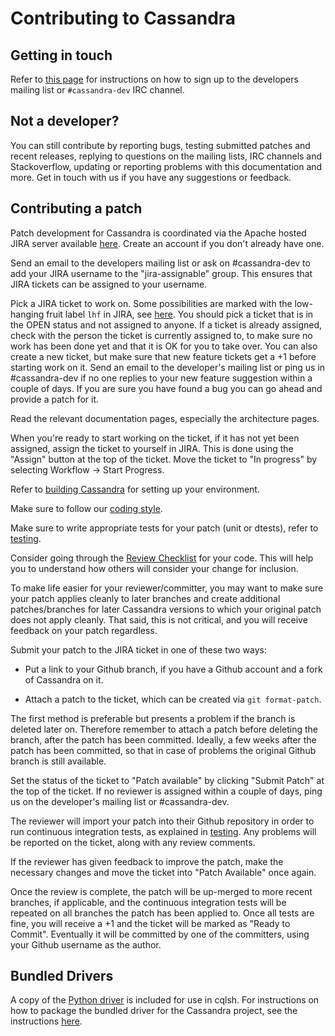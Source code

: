 # Contributing to Cassandra

## Getting in touch

Refer to [this page](../getting_started/contact_us.md) for instructions on how to sign up to the developers mailing list or `#cassandra-dev` IRC channel.

## Not a developer?

You can still contribute by reporting bugs, testing submitted patches and recent releases, replying to questions on the mailing lists, IRC channels and Stackoverflow, updating or reporting problems with this documentation and more. Get in touch with us if you have any suggestions or feedback.

## Contributing a patch

Patch development for Cassandra is coordinated via the Apache hosted JIRA server available [here](https://issues.apache.org/jira/browse/CASSANDRA/?selectedTab=com.atlassian.jira.jira-projects-plugin:summary-panel). Create an account if you don't already have one.

Send an email to the developers mailing list or ask on #cassandra-dev to add your JIRA username to the "jira-assignable" group. This ensures that JIRA tickets can be assigned to your username.

Pick a JIRA ticket to work on. Some possibilities are marked with the low-hanging fruit label `lhf` in JIRA, see [here](https://issues.apache.org/jira/issues/?jql=project%20%3D%2012310865%20AND%20labels%20%3D%20lhf%20AND%20status%20!%3D%20resolved). You should pick a ticket that is in the OPEN status and not assigned to anyone. If a ticket is already assigned, check with the person the ticket is currently assigned to, to make sure no work has been done yet and that it is OK for you to take over. You can also create a new ticket, but make sure that new feature tickets get a +1 before starting work on it. Send an email to the developer's mailing list or ping us in #cassandra-dev if no one replies to your new feature suggestion within a couple of days. If you are sure you have found a bug you can go ahead and provide a patch for it.

Read the relevant documentation pages, especially the architecture pages.

When you're ready to start working on the ticket, if it has not yet been assigned, assign the ticket to yourself in JIRA. This is done using the "Assign" button at the top of the ticket. Move the ticket to "In progress" by selecting Workflow -> Start Progress.

Refer to [building Cassandra](building.md) for setting up your environment.

Make sure to follow our [coding style](https://wiki.apache.org/cassandra/CodeStyle).

Make sure to write appropriate tests for your patch (unit or dtests), refer to [testing](testing.md).

Consider going through the [Review Checklist](https://wiki.apache.org/cassandra/HowToReview) for your code. This will help you to understand how others will consider your change for inclusion. 

To make life easier for your reviewer/committer, you may want to make sure your patch applies cleanly to later branches and create additional patches/branches for later Cassandra versions to which your original patch does not apply cleanly. That said, this is not critical, and you will receive feedback on your patch regardless. 

Submit your patch to the JIRA ticket in one of these two ways:

* Put a link to your Github branch, if you have a Github account and a fork of Cassandra on it.

* Attach a patch to the ticket, which can be created via `git format-patch`.

The first method is preferable but presents a problem if the branch is deleted later on. Therefore remember to attach a patch before deleting the branch, after the patch has been committed. Ideally, a few weeks after the patch has been committed, so that in case of problems the original Github branch is still available.

Set the status of the ticket to "Patch available" by clicking "Submit Patch" at the top of the ticket. If no reviewer is assigned within a couple of days, ping us on the developer's mailing list or #cassandra-dev.

The reviewer will import your patch into their Github repository in order to run continuous integration tests, as explained in [testing](testing.md). Any problems will be reported on the ticket, along with any review comments.

If the reviewer has given feedback to improve the patch, make the necessary changes and move the ticket into "Patch Available" once again.

Once the review is complete, the patch will be up-merged to more recent branches, if applicable, and the continuous integration tests will be repeated on all branches the patch has been applied to. Once all tests are fine, you will receive a +1 and the ticket will be marked as "Ready to Commit". Eventually it will be committed by one of the committers, using your Github username as the author.

##  Bundled Drivers

A copy of the [Python driver](https://github.com/datastax/python-driver) is included for use in cqlsh. For instructions on how to package the bundled driver for the Cassandra project, see the instructions [here](https://github.com/datastax/python-driver/blob/master/README-dev.rst#packaging-for-cassandra).
